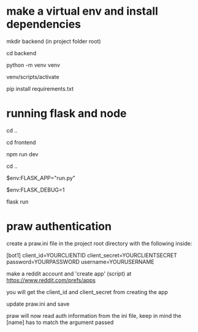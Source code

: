 # make a virtual env and install dependencies

mkdir backend (in project folder root)

cd backend

python -m venv venv

venv/scripts/activate

pip install requirements.txt

# running flask and node

cd ..

cd frontend

npm run dev

cd ..

$env:FLASK_APP="run.py"

$env:FLASK_DEBUG=1

flask run

# praw authentication

create a praw.ini file in the project root directory with the following inside:

[bot1]
client_id=YOURCLIENTID
client_secret=YOURCLIENTSECRET
password=YOURPASSWORD
username=YOURUSERNAME

make a reddit account and 'create app' (script) at https://www.reddit.com/prefs/apps

you will get the client_id and client_secret from creating the app

update praw.ini and save

praw will now read auth information from the ini file, keep in mind the [name] has to match the argument passed
